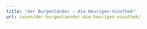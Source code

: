 ```yaml
---
title: "der Burgenländer - die Heurigen-Vinothek"
url: /wien/der-burgenlaender-die-heurigen-vinothek/
---
```

